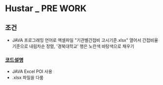 # Hustar _ PRE WORK
## 조건
- JAVA 프로그래밍 언어로 엑셀파일 "기관별간접비 고시기준.xlsx" 열어서 간접비율 기준으로 내림차순 정렬, '경북대학교' 행은 노란색 바탕색으로 채우기
### [코드설명](https://alliwannado-start.tistory.com/15?category=901139)
- JAVA Excel POI 사용
- .xlsx 파일을 다룸
